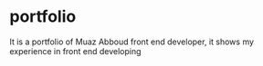 # portfolio
It is a portfolio of Muaz Abboud front end developer, it shows my experience in front end developing
